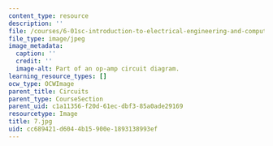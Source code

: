 ```yaml
---
content_type: resource
description: ''
file: /courses/6-01sc-introduction-to-electrical-engineering-and-computer-science-i-spring-2011/cc689421d6044b15900e1893138993ef_7.jpg
file_type: image/jpeg
image_metadata:
  caption: ''
  credit: ''
  image-alt: Part of an op-amp circuit diagram.
learning_resource_types: []
ocw_type: OCWImage
parent_title: Circuits
parent_type: CourseSection
parent_uid: c1a11356-f20d-61ec-dbf3-85a0ade29169
resourcetype: Image
title: 7.jpg
uid: cc689421-d604-4b15-900e-1893138993ef
---
```

